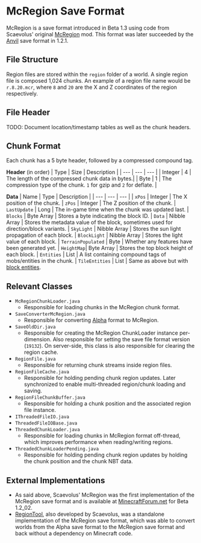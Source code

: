 # McRegion Save Format
McRegion is a save format introduced in Beta 1.3 using code from Scaevolus' original [McRegion](https://www.minecraftforum.net/forums/mapping-and-modding-java-edition/minecraft-mods/mods-discussion/1346703-mod-mcregion-v5-optimized-saves-1-2_02) mod. This format was later succeeded by the [Anvil](anvil_save_format.md) save format in 1.2.1.

## File Structure
Region files are stored within the `region` folder of a world. A single region file is composed 1,024 chunks. An example of a region file name would be `r.8.20.mcr`, where `8` and `20` are the X and Z coordinates of the region respectively.

## File Header
TODO: Document location/timestamp tables as well as the chunk headers.

## Chunk Format
Each chunk has a 5 byte header, followed by a compressed compound tag.

**Header** (in order)
| Type | Size | Description |
| --- | --- | --- |
| Integer | 4 | The length of the compressed chunk data in bytes.|
| Byte | 1 | The compression type of the chunk. `1` for gzip and `2` for deflate. |

**Data**
| Name | Type | Description |
| --- | --- | --- |
| `xPos` | Integer | The X position of the chunk.
| `zPos` | Integer | The Z position of the chunk.
| `LastUpdate` | Long | The in-game time when the chunk was updated last.
| `Blocks` | Byte Array | Stores a byte indicating the block ID.
| `Data` | Nibble Array | Stores the metadata value of the block, sometimes used for direction/block variants.
| `SkyLight` | Nibble Array | Stores the sun light propagation of each block.
| `BlockLight` | Nibble Array | Stores the light value of each block.
| `TerrainPopulated` | Byte | Whether any features have been generated yet.
| `HeightMap`| Byte Array | Stores the top block height of each block.
| `Entities` | List | A list containing compound tags of mobs/entities in the chunk.
| `TileEntities` | List | Same as above but with [block entities]().

## Relevant Classes
- `McRegionChunkLoader.java`
    - Responsible for loading chunks in the McRegion chunk format.
- `SaveConverterMcRegion.java`
    - Responsible for converting [Alpha](alpha_save_format.md) format to McRegion.
- `SaveOldDir.java`
    - Responsible for creating the McRegion ChunkLoader instance per-dimension. Also responsible for setting the save file format version (`19132`). On server-side, this class is also responsible for clearing the region cache.
- `RegionFile.java`
    - Responsible for returning chunk streams inside region files.
- `RegionFileCache.java`
    - Responsible for holding pending chunk region updates. Later synchronized to enable multi-threaded region/chunk loading and saving.
- `RegionFileChunkBuffer.java`
    - Responsible for holding a chunk position and the associated region file instance.
- `IThreadedFileIO.java`
- `ThreadedFileIOBase.java`
- `ThreadedChunkLoader.java`
    - Responsible for loading chunks in McRegion format off-thread, which improves performance when reading/writing regions.
- `ThreadedChunkLoaderPending.java`
    - Responsible for holding pending chunk region updates by holding the chunk position and the chunk NBT data.
    
## External Implementations
- As said above, Scaevolus' McRegion was the first implementation of the McRegion save format and is available at [MinecraftForum.net](https://www.minecraftforum.net/forums/mapping-and-modding-java-edition/minecraft-mods/mods-discussion/1346703-mod-mcregion-v5-optimized-saves-1-2_02) for Beta 1.2_02.
- [RegionTool](../miscellaneous/RegionTool_source.zip), also developed by Scaevolus, was a standalone implementation of the McRegion save format, which was able to convert worlds from the Alpha save format to the McRegion save format and back without a dependency on Minecraft code.